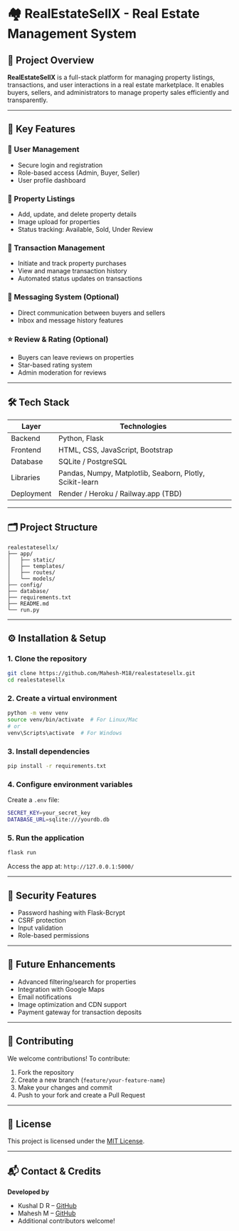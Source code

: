 # 🏘️ RealEstateSellX - Real Estate Management System

## 📖 Project Overview
**RealEstateSellX** is a full-stack platform for managing property listings, transactions, and user interactions in a real estate marketplace. It enables buyers, sellers, and administrators to manage property sales efficiently and transparently.

---

## 🚀 Key Features

### 👤 User Management
- Secure login and registration
- Role-based access (Admin, Buyer, Seller)
- User profile dashboard

### 🏡 Property Listings
- Add, update, and delete property details
- Image upload for properties
- Status tracking: Available, Sold, Under Review

### 🔄 Transaction Management
- Initiate and track property purchases
- View and manage transaction history
- Automated status updates on transactions

### 💬 Messaging System (Optional)
- Direct communication between buyers and sellers
- Inbox and message history features

### ⭐ Review & Rating (Optional)
- Buyers can leave reviews on properties
- Star-based rating system
- Admin moderation for reviews

---

## 🛠️ Tech Stack

| Layer       | Technologies |
|-------------|--------------|
| Backend     | Python, Flask |
| Frontend    | HTML, CSS, JavaScript, Bootstrap |
| Database    | SQLite / PostgreSQL |
| Libraries   | Pandas, Numpy, Matplotlib, Seaborn, Plotly, Scikit-learn |
| Deployment  | Render / Heroku / Railway.app (TBD) |

---

## 🗂️ Project Structure
```
realestatesellx/
├── app/
│   ├── static/
│   ├── templates/
│   ├── routes/
│   └── models/
├── config/
├── database/
├── requirements.txt
├── README.md
└── run.py
```

---

## ⚙️ Installation & Setup

### 1. Clone the repository
```bash
git clone https://github.com/Mahesh-M18/realestatesellx.git
cd realestatesellx
```

### 2. Create a virtual environment
```bash
python -m venv venv
source venv/bin/activate  # For Linux/Mac
# or
venv\Scripts\activate  # For Windows
```

### 3. Install dependencies
```bash
pip install -r requirements.txt
```

### 4. Configure environment variables
Create a `.env` file:
```bash
SECRET_KEY=your_secret_key
DATABASE_URL=sqlite:///yourdb.db
```

### 5. Run the application
```bash
flask run
```

Access the app at: `http://127.0.0.1:5000/`

---

## 🔐 Security Features
- Password hashing with Flask-Bcrypt
- CSRF protection
- Input validation
- Role-based permissions

---

## 🎯 Future Enhancements
- Advanced filtering/search for properties
- Integration with Google Maps
- Email notifications
- Image optimization and CDN support
- Payment gateway for transaction deposits

---

## 🤝 Contributing
We welcome contributions! To contribute:

1. Fork the repository  
2. Create a new branch (`feature/your-feature-name`)  
3. Make your changes and commit  
4. Push to your fork and create a Pull Request  

---

## 📜 License
This project is licensed under the [MIT License](LICENSE).

---

## 📬 Contact & Credits

**Developed by**  
- Kushal D R – [GitHub](https://github.com/kushal-d-r)
- Mahesh M – [GitHub](https://github.com/Mahesh-M18)  
- Additional contributors welcome!

